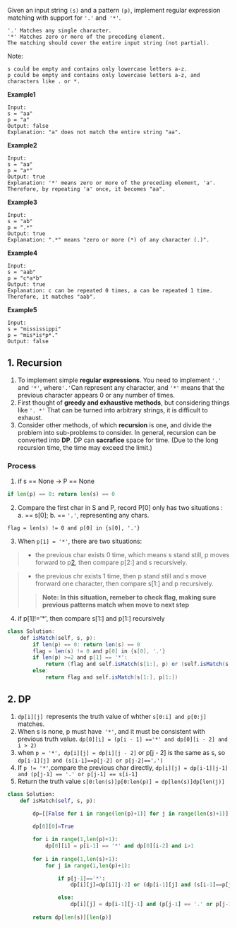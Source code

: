 Given an input string ```(s)``` and a pattern ```(p)```, implement regular expression matching with support for ```'.'``` and``` '*'```.
```
'.' Matches any single character.
'*' Matches zero or more of the preceding element.
The matching should cover the entire input string (not partial).
```
Note:
```
s could be empty and contains only lowercase letters a-z.
p could be empty and contains only lowercase letters a-z, and characters like . or *.
```
**Example1**
```
Input:
s = "aa"
p = "a"
Output: false
Explanation: "a" does not match the entire string "aa".
```
**Example2**
```
Input:
s = "aa"
p = "a*"
Output: true
Explanation: '*' means zero or more of the preceding element, 'a'. Therefore, by repeating 'a' once, it becomes "aa".
```
**Example3**
```
Input:
s = "ab"
p = ".*"
Output: true
Explanation: ".*" means "zero or more (*) of any character (.)".
```
**Example4**
```
Input:
s = "aab"
p = "c*a*b"
Output: true
Explanation: c can be repeated 0 times, a can be repeated 1 time. Therefore, it matches "aab".
```
**Example5**
```
Input:
s = "mississippi"
p = "mis*is*p*."
Output: false
```
## 1. Recursion
1. To implement simple **regular expressions**. You need to implement ``` '.' ``` and ```'*'```, where``` '.' ```Can represent any character, and ```'*'``` means that the previous character appears 0 or any number of times. 
2. First thought of **greedy and exhaustive methods**, but considering things like ```'. *'``` That can be turned into arbitrary strings, it is difficult to exhaust. 
3. Consider other methods, of which **recursion** is one, and divide the problem into sub-problems to consider. In general, recursion can be converted into **DP**. DP can **sacrafice** space for time. (Due to the long recursion time, the time may exceed the limit.) 
### Process
1. if s == None -> P == None
```python
if len(p) == 0: return len(s) == 0
```
2. Compare the first char in S and P, record
P[0] only has two situations : a. == s[0]; b. == ```'.'```, representing any chars.
```
flag = len(s) != 0 and p[0] in {s[0], '.'}
```
3. When ```p[1] = '*'```, there are two situations:
>* the previous char exists 0 time, which means s stand still, p moves forward to p[2](including '*'), then compare p[2:] and s recursively.

>* the previous chr exists 1 time, then p stand still and s move frorward one character, then compare s[1:] and p recursively.
>> **Note: In this situation, remeber to check flag, making sure previous patterns match when move to next step**

4.  if p[1]!='*', then compare s[1:] and p[1:] recursively
```java
class Solution:
    def isMatch(self, s, p):
        if len(p) == 0: return len(s) == 0
        flag = len(s) != 0 and p[0] in {s[0], '.'}
        if len(p) >=2 and p[1] == '*':
            return (flag and self.isMatch(s[1:], p) or (self.isMatch(s, p[2:])))
        else:
            return flag and self.isMatch(s[1:], p[1:])
```
## 2. DP
1. ```dp[i][j] ```represents the truth value of whther ```s[0:i] and p[0:j]``` matches.
2. When s is none, p must have``` '*'```, and it must be consistent with previous truth value. ```dp[0][i] = (p[i - 1] =='*' and dp[0][i - 2] and i > 2)```
3. when ```p = '*', dp[i][j] = dp[i][j - 2]``` or p[j - 2] is the same as s, so ```dp[i-1][j] and (s[i-1]==p[j-2] or p[j-2]=='.')```
4. If ```p != '*'```,compare the previous char directly, ```dp[i][j] = dp[i-1][j-1] and (p[j-1] == '.' or p[j-1] == s[i-1]```
5. Return the truth value ```s[0:len(s)]p[0:len(p)] = dp[len(s)]dp[len(j)]```
```python
class Solution:
    def isMatch(self, s, p):
    
        dp=[[False for i in range(len(p)+1)] for j in range(len(s)+1)]

        dp[0][0]=True

        for i in range(1,len(p)+1):
            dp[0][i] = p[i-1] == '*' and dp[0][i-2] and i>1
 
        for i in range(1,len(s)+1):
            for j in range(1,len(p)+1):

                if p[j-1]=='*':
                    dp[i][j]=dp[i][j-2] or (dp[i-1][j] and (s[i-1]==p[j-2] or p[j-2]=='.'))

                else:
                    dp[i][j] = dp[i-1][j-1] and (p[j-1] == '.' or p[j-1] == s[i-1])
        
        return dp[len(s)][len(p)]


```


